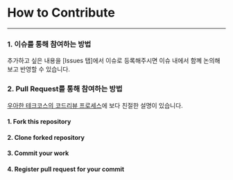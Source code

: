 # How to Contribute
----
### 1. 이슈를 통해 참여하는 방법

추가하고 싶은 내용을 [Issues 탭]에서 이슈로 등록해주시면 이슈 내에서 함꼐 논의해보고 반영할 수 있습니다.

### 2. Pull Request를 통해 참여하는 방법

[우아한 테크코스의 코드리뷰 프로세스](https://github.com/woowacourse/woowacourse-docs/blob/master/maincourse/review-step1.md)에 보다 친절한 설명이 있습니다. 

#### 1. Fork this repository

#### 2. Clone forked repository

#### 3. Commit your work

#### 4. Register pull request for your commit
